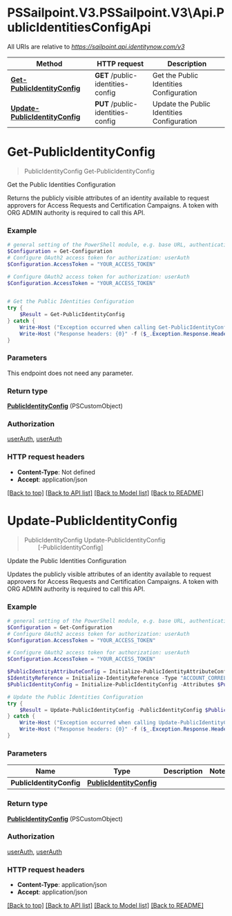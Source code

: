 # PSSailpoint.V3.PSSailpoint.V3\Api.PublicIdentitiesConfigApi

All URIs are relative to *https://sailpoint.api.identitynow.com/v3*

Method | HTTP request | Description
------------- | ------------- | -------------
[**Get-PublicIdentityConfig**](PublicIdentitiesConfigApi.md#Get-PublicIdentityConfig) | **GET** /public-identities-config | Get the Public Identities Configuration
[**Update-PublicIdentityConfig**](PublicIdentitiesConfigApi.md#Update-PublicIdentityConfig) | **PUT** /public-identities-config | Update the Public Identities Configuration


<a id="Get-PublicIdentityConfig"></a>
# **Get-PublicIdentityConfig**
> PublicIdentityConfig Get-PublicIdentityConfig<br>

Get the Public Identities Configuration

Returns the publicly visible attributes of an identity available to request approvers for Access Requests and Certification Campaigns. A token with ORG ADMIN authority is required to call this API.

### Example
```powershell
# general setting of the PowerShell module, e.g. base URL, authentication, etc
$Configuration = Get-Configuration
# Configure OAuth2 access token for authorization: userAuth
$Configuration.AccessToken = "YOUR_ACCESS_TOKEN"

# Configure OAuth2 access token for authorization: userAuth
$Configuration.AccessToken = "YOUR_ACCESS_TOKEN"


# Get the Public Identities Configuration
try {
    $Result = Get-PublicIdentityConfig
} catch {
    Write-Host ("Exception occurred when calling Get-PublicIdentityConfig: {0}" -f ($_.ErrorDetails | ConvertFrom-Json))
    Write-Host ("Response headers: {0}" -f ($_.Exception.Response.Headers | ConvertTo-Json))
}
```

### Parameters
This endpoint does not need any parameter.

### Return type

[**PublicIdentityConfig**](PublicIdentityConfig.md) (PSCustomObject)

### Authorization

[userAuth](../README.md#userAuth), [userAuth](../README.md#userAuth)

### HTTP request headers

 - **Content-Type**: Not defined
 - **Accept**: application/json

[[Back to top]](#) [[Back to API list]](../README.md#documentation-for-api-endpoints) [[Back to Model list]](../README.md#documentation-for-models) [[Back to README]](../README.md)

<a id="Update-PublicIdentityConfig"></a>
# **Update-PublicIdentityConfig**
> PublicIdentityConfig Update-PublicIdentityConfig<br>
> &nbsp;&nbsp;&nbsp;&nbsp;&nbsp;&nbsp;&nbsp;&nbsp;[-PublicIdentityConfig] <PSCustomObject><br>

Update the Public Identities Configuration

Updates the publicly visible attributes of an identity available to request approvers for Access Requests and Certification Campaigns. A token with ORG ADMIN authority is required to call this API.

### Example
```powershell
# general setting of the PowerShell module, e.g. base URL, authentication, etc
$Configuration = Get-Configuration
# Configure OAuth2 access token for authorization: userAuth
$Configuration.AccessToken = "YOUR_ACCESS_TOKEN"

# Configure OAuth2 access token for authorization: userAuth
$Configuration.AccessToken = "YOUR_ACCESS_TOKEN"

$PublicIdentityAttributeConfig = Initialize-PublicIdentityAttributeConfig -Key "country" -Name "Country"
$IdentityReference = Initialize-IdentityReference -Type "ACCOUNT_CORRELATION_CONFIG" -Id "2c9180a46faadee4016fb4e018c20639" -Name "Thomas Edison"
$PublicIdentityConfig = Initialize-PublicIdentityConfig -Attributes $PublicIdentityAttributeConfig -Modified (Get-Date) -ModifiedBy $IdentityReference # PublicIdentityConfig | 

# Update the Public Identities Configuration
try {
    $Result = Update-PublicIdentityConfig -PublicIdentityConfig $PublicIdentityConfig
} catch {
    Write-Host ("Exception occurred when calling Update-PublicIdentityConfig: {0}" -f ($_.ErrorDetails | ConvertFrom-Json))
    Write-Host ("Response headers: {0}" -f ($_.Exception.Response.Headers | ConvertTo-Json))
}
```

### Parameters

Name | Type | Description  | Notes
------------- | ------------- | ------------- | -------------
 **PublicIdentityConfig** | [**PublicIdentityConfig**](PublicIdentityConfig.md)|  | 

### Return type

[**PublicIdentityConfig**](PublicIdentityConfig.md) (PSCustomObject)

### Authorization

[userAuth](../README.md#userAuth), [userAuth](../README.md#userAuth)

### HTTP request headers

 - **Content-Type**: application/json
 - **Accept**: application/json

[[Back to top]](#) [[Back to API list]](../README.md#documentation-for-api-endpoints) [[Back to Model list]](../README.md#documentation-for-models) [[Back to README]](../README.md)

